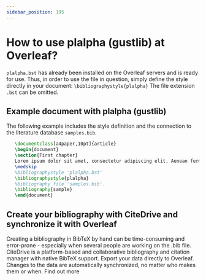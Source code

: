 ```yaml
---
sidebar_position: 195
---
```


# How to use plalpha (gustlib) at Overleaf?
`plalpha.bst` has already been installed on the Overleaf servers and is ready for use. Thus, in order to use the file in question, simply define the style directly in your document: `\bibliographystyle{plalpha}` The file extension `.bst` can be omitted.

## Example document with plalpha (gustlib)
The following example includes the style definition and the connection to the literature database `samples.bib`.
```tex
   \documentclass[a4paper,10pt]{article}
   \begin{document}
   \section{First chapter}
   Lorem ipsum dolor sit amet, consectetur adipiscing elit. Aenean fermentum justo massa, ut maximus mauris sodales et. Aenean vel elit a erat rhoncus pharetra.
   \medskip
   %bibliographystyle 'plalpha.bst'
   \bibliographystyle{plalpha}
   %bibliography file 'samples.bib'.
   \bibliography{sample}
   \end{document}
```

## Create your bibliography with CiteDrive and synchronize it with Overleaf
Creating a bibliography in BibTeX by hand can be time-consuming and error-prone - especially when several people are working on the .bib file. CiteDrive is a platform-based and collaborative bibliography and citation manager with native BibTeX support. Export your data directly to Overleaf. Changes to the data are automatically synchronized, no matter who makes them or when. Find out more